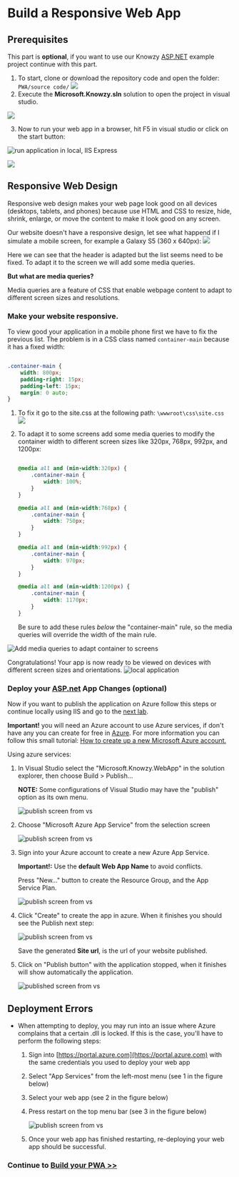 # Build a Responsive Web App

## Prerequisites

This part is **optional**, if you want to use our Knowzy [ASP.NET](https://www.asp.net/) example project continue with this part.

1. To start, clone or download the repository code and open the folder: `PWA/source code/`
![](/Media/Picture5.jpg)
2. Execute the **Microsoft.Knowzy.sln** solution to open the project in visual studio.

![](/Media/Picture6.jpg)

3. Now to run your web app in a browser, hit F5 in visual studio or click on the start button:

![run application in local, IIS Express](/Media/Picture7.jpg)


![](/Media/Picture8.jpg)

## Responsive Web Design

Responsive web design makes your web page look good on all devices (desktops, tablets, and phones) because use HTML and CSS to resize, hide, shrink, enlarge, or move the content to make it look good on any screen.

Our website doesn't have a responsive design, let see what happend if I simulate a mobile screen, for example a Galaxy S5 (360 x 640px):
![](/Media/Picture9.jpg)

Here we can see that the header is adapted but the list seems need to be fixed. To adapt it to the screen we will add some media queries.

**But what are media queries?**

Media queries are a feature of CSS that enable webpage content to adapt to different screen sizes and resolutions.



### Make your website responsive.

To view good your application in a mobile phone first we have to fix the previous list. The problem is in a CSS class named `container-main` because it has a fixed width:

```css

.container-main {
    width: 800px;
    padding-right: 15px;
    padding-left: 15px;
    margin: 0 auto;
}
```


1. To fix it go to the site.css at the following path: `\wwwroot\css\site.css`
![](/Media/Picture10.jpg)

2. To adapt it to some screens add some media queries to modify the container width to different screen sizes like 320px, 768px, 992px, and 1200px:

    ```css

    @media all and (min-width:320px) {
        .container-main {
            width: 100%;
        }
    }

    @media all and (min-width:768px) {
        .container-main {
            width: 750px;
        }
    }

    @media all and (min-width:992px) {
        .container-main {
            width: 970px;
        }
    }

    @media all and (min-width:1200px) {
        .container-main {
            width: 1170px;
        }
    }
    ```

    Be sure to add these rules *below* the "container-main" rule, so the media queries will override the width of the main rule.

![Add media queries to adapt container to screens](/Media/Picture11.jpg)

Congratulations! Your app is now ready to be viewed on devices with different screen sizes and orientations.
    ![local application](/Media/Picture12.jpg)


### Deploy your [ASP.net](https://www.asp.net/) App Changes (optional)


Now if you want to publish the application on Azure follow this steps or continue locally using IIS and go to the [next lab](Lab-part-3.md).

**Important!** you will need an Azure account to use Azure services, if don't have any you can create for free in [Azure](https://azure.microsoft.com/en-us/free/).
For more information you can follow this small tutorial: [How to create up a new Microsoft Azure account.](https://www.acronis.com/en-us/articles/create-microsoft-azure-account/)

Using azure services:

1. In Visual Studio select the "Microsoft.Knowzy.WebApp" in the solution explorer, then choose Build > Publish...

    **NOTE:** Some configurations of Visual Studio may have the "publish" option as its own menu.

    ![publish screen from vs](/Media/Picture13.jpg)

2. Choose "Microsoft Azure App Service" from the selection screen

    ![publish screen from vs](/Media/Picture14.jpg)

3.  Sign into your Azure account to create a new Azure App Service.

    **Important!:** Use the **default Web App Name** to avoid conflicts.

    Press "New..." button to create the Resource Group, and the App Service Plan.

    ![publish screen from vs](/Media/Picture15.jpg)

4. Click "Create" to create the app in azure. When it finishes you should see the Publish next step:

    ![publish screen from vs](/Media/Picture16.jpg)

    Save the generated **Site url**, is the url of your website published.

5. Click on "Publish button" with the application stopped, when it finishes will show automatically the application.

    ![published screen from vs](/Media/Picture1.jpg)


## Deployment Errors
* When attempting to deploy, you may run into an issue where Azure complains that a certain .dll is locked. If this is the case, you'll have to perform the following steps:
    1. Sign into [https://portal.azure.com](https://portal.azure.com) with the same credentials you used to deploy your web app

    2. Select "App Services" from the left-most menu (see 1 in the figure below)

    3. Select your web app (see 2 in the figure below)

    4. Press restart on the top menu bar (see 3 in the figure below)

        ![publish screen from vs](/Media/Picture17.jpg)

    5. Once your web app has finished restarting, re-deploying your web app should be successful.


### Continue to [Build your PWA >> ](Lab-part-3.md)
